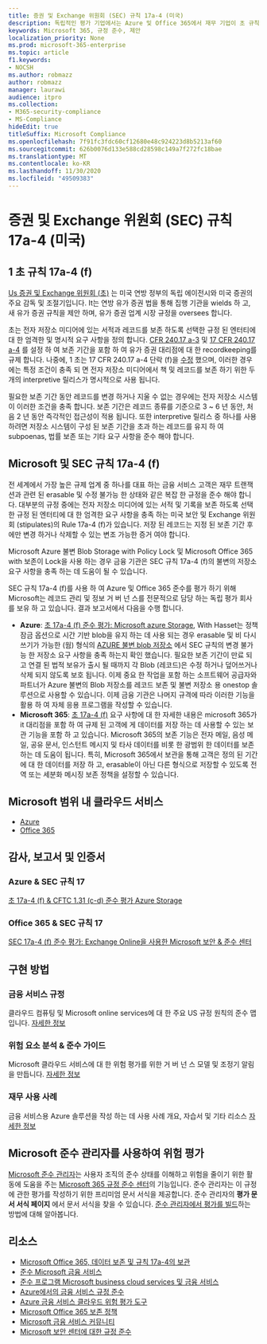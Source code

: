 ```yaml
---
title: 증권 및 Exchange 위원회 (SEC) 규칙 17a-4 (미국)
description: 독립적인 평가 기업에서는 Azure 및 Office 365에서 재무 기업이 초 규칙 17a-4 (f) 레코드 보존 및 불변의 저장소 요구 사항을 충족 하도록 도울 수 있음을 확인 했습니다.
keywords: Microsoft 365, 규정 준수, 제안
localization_priority: None
ms.prod: microsoft-365-enterprise
ms.topic: article
f1.keywords:
- NOCSH
ms.author: robmazz
author: robmazz
manager: laurawi
audience: itpro
ms.collection:
- M365-security-compliance
- MS-Compliance
hideEdit: true
titleSuffix: Microsoft Compliance
ms.openlocfilehash: 7f91fc3fdc60cf12680e48c924223d8b5213af60
ms.sourcegitcommit: 626b0076d133e588cd28598c149a7f272fc18bae
ms.translationtype: MT
ms.contentlocale: ko-KR
ms.lasthandoff: 11/30/2020
ms.locfileid: "49509383"
---
```

# <a name="securities-and-exchange-commission-sec-rule-17a-4f-united-states"></a>증권 및 Exchange 위원회 (SEC) 규칙 17a-4 (미국)

## <a name="about-sec-rule-17a-4f"></a>1 초 규칙 17a-4 (f)

[Us 증권 및 Exchange 위원회 (초)](https://www.sec.gov/) 는 미국 연방 정부의 독립 에이전시와 미국 증권의 주요 감독 및 조절기입니다. It는 연방 유가 증권 법을 통해 집행 기관을 wields 하 고, 새 유가 증권 규칙을 제안 하며, 유가 증권 업계 시장 규정을 oversees 합니다.

초는 전자 저장소 미디어에 있는 서적과 레코드를 보존 하도록 선택한 규정 된 엔터티에 대 한 엄격한 및 명시적 요구 사항을 정의 합니다. [CFR 240.17 a-3](https://www.govinfo.gov/app/details/CFR-2012-title17-vol3/CFR-2012-title17-vol3-sec240-17a-3) 및 [17 CFR 240.17 a-4](https://www.ecfr.gov/cgi-bin/text-idx?mc=true&node=pt17.4.240&rgn=div5#se17.4.240_117a_64) 를 설정 하 여 보존 기간을 포함 하 여 유가 증권 대리점에 대 한 recordkeeping를 규제 합니다. 나중에, 1 초는 17 CFR 240.17 a-4 단락 (f)을 [수정](https://www.sec.gov/rules/interp/34-47806.htm) 했으며, 이러한 경우에는 특정 조건이 충족 되 면 전자 저장소 미디어에서 책 및 레코드를 보존 하기 위한 두 개의 interpretive 릴리스가 명시적으로 사용 됩니다.

필요한 보존 기간 동안 레코드를 변경 하거나 지울 수 없는 경우에는 전자 저장소 시스템이 이러한 조건을 충족 합니다. 보존 기간은 레코드 종류를 기준으로 3 ~ 6 년 동안, 처음 2 년 동안 즉각적인 접근성이 적용 됩니다. 또한 interpretive 릴리스 중 하나를 사용 하려면 저장소 시스템이 구성 된 보존 기간을 초과 하는 레코드를 유지 하 여 subpoenas, 법률 보존 또는 기타 요구 사항을 준수 해야 합니다.

## <a name="microsoft-and-sec-rule-17a-4f"></a>Microsoft 및 SEC 규칙 17a-4 (f)

전 세계에서 가장 높은 규제 업계 중 하나를 대표 하는 금융 서비스 고객은 재무 트랜잭션과 관련 된 erasable 및 수정 불가능 한 상태와 같은 복잡 한 규정을 준수 해야 합니다. 대부분의 규정 중에는 전자 저장소 미디어에 있는 서적 및 기록을 보존 하도록 선택한 규정 된 엔터티에 대 한 엄격한 요구 사항을 충족 하는 미국 보안 및 Exchange 위원회 (stipulates)의 Rule 17a-4 (f)가 있습니다. 저장 된 레코드는 지정 된 보존 기간 후에만 변경 하거나 삭제할 수 있는 변조 가능한 증거 여야 합니다.

Microsoft Azure 불변 Blob Storage with Policy Lock 및 Microsoft Office 365 with 보존이 Lock을 사용 하는 경우 금융 기관은 SEC 규칙 17a-4 (f)의 불변의 저장소 요구 사항을 충족 하는 데 도움이 될 수 있습니다.

SEC 규칙 17a-4 (f)를 사용 하 여 Azure 및 Office 365 준수를 평가 하기 위해 Microsoft는 레코드 관리 및 정보 거 버 넌 스를 전문적으로 담당 하는 독립 평가 회사를 보유 하 고 있습니다. 결과 보고서에서 다음을 수행 합니다.

- **Azure**: [초 17a-4 (f) 준수 평가: Microsoft azure Storage](https://servicetrust.microsoft.com/ViewPage/MSComplianceGuide?command=Download&downloadType=Document&downloadId=19b08fd4-d276-43e8-9461-715981d0ea20&docTab=4ce99610-c9c0-11e7-8c2c-f908a777fa4d_GRC_Assessment_Reports), With Hasset는 정책 잠금 옵션으로 시간 기반 blob을 유지 하는 데 사용 되는 경우 erasable 및 비 다시 쓰기가 가능한 (웜) 형식의 [AZURE 불변 blob 저장소](https://docs.microsoft.com/azure/storage/blobs/storage-blob-immutable-storage) 에서 SEC 규칙의 변경 불가능 한 저장소 요구 사항을 충족 하는지 확인 했습니다. 필요한 보존 기간이 만료 되 고 연결 된 법적 보유가 출시 될 때까지 각 Blob (레코드)은 수정 하거나 덮어쓰거나 삭제 되지 않도록 보호 됩니다. 이제 중요 한 작업을 포함 하는 소프트웨어 공급자와 파트너가 Azure 불변의 Blob 저장소를 레코드 보존 및 불변 저장소 용 onestop 솔루션으로 사용할 수 있습니다. 이제 금융 기관은 나머지 규격에 따라 이러한 기능을 활용 하 여 자체 응용 프로그램을 작성할 수 있습니다.
- **Microsoft 365**: [초 17a-4 (f)](https://docs.microsoft.com/microsoft-365/compliance/retention-regulatory-requirements#sec-17a-4f-finra-4511c-and-cftc-131c-d) 요구 사항에 대 한 자세한 내용은 microsoft 365가 it 대리점을 포함 하 여 규제 된 고객에 게 데이터를 저장 하는 데 사용할 수 있는 보관 기능을 포함 하 고 있습니다. Microsoft 365의 보존 기능은 전자 메일, 음성 메일, 공유 문서, 인스턴트 메시지 및 타사 데이터를 비롯 한 광범위 한 데이터를 보존 하는 데 도움이 됩니다. 특히, Microsoft 365에서 보관을 통해 고객은 정의 된 기간에 대 한 데이터를 저장 하 고, erasable이 아닌 다른 형식으로 저장할 수 있도록 전역 또는 세분화 메시징 보존 정책을 설정할 수 있습니다.

## <a name="microsoft-in-scope-cloud-services"></a>Microsoft 범위 내 클라우드 서비스

- [Azure](https://gallery.technet.microsoft.com/Overview-of-Azure-c1be3942)
- [Office 365](https://aka.ms/Office365ComplianceOfferings)

## <a name="audits-reports-and-certificates"></a>감사, 보고서 및 인증서

### <a name="azure--sec-rule-17"></a>Azure & SEC 규칙 17

[초 17a-4 (f) & CFTC 1.31 (c-d) 준수 평가 Azure Storage](https://servicetrust.microsoft.com/ViewPage/MSComplianceGuide?command=Download&downloadType=Document&downloadId=19b08fd4-d276-43e8-9461-715981d0ea20&docTab=4ce99610-c9c0-11e7-8c2c-f908a777fa4d_GRC_Assessment_Reports)

### <a name="office-365--sec-rule-17"></a>Office 365 & SEC 규칙 17

[SEC 17a-4 (f) 준수 평가: Exchange Online을 사용한 Microsoft 보안 & 준수 센터](https://servicetrust.microsoft.com/ViewPage/TrustDocuments?command=Download&downloadType=Document&downloadId=9fa8349d-a0c9-47d9-93ad-472aa0fa44ec&docTab=6d000410-c9e9-11e7-9a91-892aae8839ad_FAQ_and_White_Papers)

## <a name="how-to-implement"></a>구현 방법

### <a name="financial-services-regulation"></a>금융 서비스 규정

클라우드 컴퓨팅 및 Microsoft online services에 대 한 주요 US 규정 원칙의 준수 맵입니다. [자세한 정보](https://servicetrust.microsoft.com/ViewPage/TrustDocuments?command=Download&downloadType=Document&downloadId=5b483567-00b0-4d86-96ae-ee887dadb61c&docTab=6d000410-c9e9-11e7-9a91-892aae8839ad_Compliance_Guides)

### <a name="risk-assessment--compliance-guide"></a>위험 요소 분석 & 준수 가이드

Microsoft 클라우드 서비스에 대 한 위험 평가를 위한 거 버 넌 스 모델 및 조정기 알림을 만듭니다. [자세한 정보](https://servicetrust.microsoft.com/ViewPage/TrustDocuments?command=Download&downloadType=Document&downloadId=edee9b14-3661-4a16-ba83-c35caf672bd7&docTab=6d000410-c9e9-11e7-9a91-892aae8839ad_FAQ_and_White_Papers)

### <a name="financial-use-cases"></a>재무 사용 사례

금융 서비스용 Azure 솔루션을 작성 하는 데 사용 사례 개요, 자습서 및 기타 리소스 [자세한 정보](https://docs.microsoft.com/azure/industry/financial/)

## <a name="use-microsoft-compliance-manager-to-assess-your-risk"></a>Microsoft 준수 관리자를 사용하여 위험 평가

[Microsoft 준수 관리자](https://docs.microsoft.com/microsoft-365/compliance/compliance-manager)는 사용자 조직의 준수 상태를 이해하고 위험을 줄이기 위한 활동에 도움을 주는 [Microsoft 365 규정 준수 센터](https://docs.microsoft.com/microsoft-365/compliance/microsoft-365-compliance-center)의 기능입니다. 준수 관리자는 이 규정에 관한 평가를 작성하기 위한 프리미엄 문서 서식을 제공합니다. 준수 관리자의 **평가 문서 서식 페이지** 에서 문서 서식을 찾을 수 있습니다. [준수 관리자에서 평가를 빌드](https://docs.microsoft.com/microsoft-365/compliance/compliance-manager-assessments)하는 방법에 대해 알아봅니다.

## <a name="resources"></a>리소스

- [Microsoft Office 365, 데이터 보존 및 규칙 17a-4의 보관](https://www.microsoft.com/microsoft-365/blog/2015/11/10/office-365-exchange-online-archiving-now-meets-sec-rule-17a-4-requirements/)
- [준수 Microsoft 금융 서비스](https://download.microsoft.com/download/6/4/7/64707E3E-6D3E-45D0-8207-A0EA3201B4A6/Microsoft%20Cloud%20-%20Financial%20Services%20Compliance%20Program%20\(Print\).pdf)
- [준수 프로그램 Microsoft business cloud services 및 금융 서비스](https://servicetrust.microsoft.com/viewpage/financialservicesoverview)
- [Azure에서의 금융 서비스 규정 준수](https://azure.microsoft.com/resources/videos/azurecon-2015-financial-services-compliance-in-azure/)
- [Azure 금융 서비스 클라우드 위험 평가 도구](https://servicetrust.microsoft.com/ViewPage/FFIECBlueprint?command=Download&downloadType=Document&downloadId=079a1973-711a-428f-9312-9ddd290cff7b&docTab=c726d5c0-2d1e-11e8-a485-57140ec19669_PaaS)
- [Microsoft Office 365 보존 정책](https://docs.microsoft.com/office365/securitycompliance/retention-policies)
- [Microsoft 금융 서비스 커뮤니티](https://techcommunity.microsoft.com/t5/financial-services/ct-p/FinancialServices)
- [Microsoft 보안 센터에 대한 규정 준수](https://www.microsoft.com/trust-center/compliance/compliance-overview)
